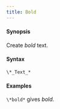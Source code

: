 ```yaml
---
title: Bold
---
```


#### Synopsis

Create *bold* text.

#### Syntax

```
\*_Text_*
```

#### Examples

`\*bold*` gives *bold*.


